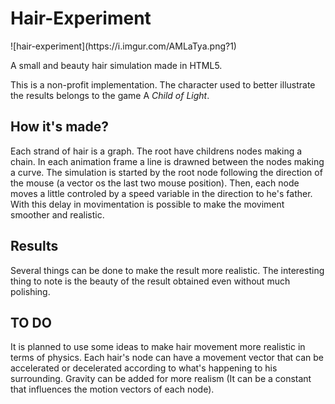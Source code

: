 <h1>Hair-Experiment</h1>
![hair-experiment](https://i.imgur.com/AMLaTya.png?1)

A small and beauty hair simulation made in HTML5.

This is a non-profit implementation. The character used to better illustrate the results belongs to the game A *Child of Light*.

<h2>How it's made?</h2>
Each strand of hair is a graph. The root have childrens nodes making a chain. In each animation frame a line is drawned between the nodes making a curve.
The simulation is started by the root node following the direction of the mouse (a vector os the last two mouse position). Then, each node moves a little controled by a speed variable in the direction to he's father. With this delay in movimentation is possible to make the moviment smoother and realistic.

<h2>Results</h2>
Several things can be done to make the result more realistic. The interesting thing to note is the beauty of the result obtained even without much polishing.

<h2>TO DO</h2>
It is planned to use some ideas to make hair movement more realistic in terms of physics.
Each hair's node can have a movement vector that can be accelerated or decelerated according to what's happening to his surrounding.
Gravity can be added for more realism (It can be a constant that influences the motion vectors of each node).
